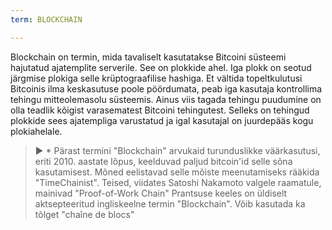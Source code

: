 ```yaml
---
term: BLOCKCHAIN

---
```

Blockchain on termin, mida tavaliselt kasutatakse Bitcoini süsteemi hajutatud ajatemplite serverile. See on plokkide ahel. Iga plokk on seotud järgmise plokiga selle krüptograafilise hashiga. Et vältida topeltkulutusi Bitcoinis ilma keskasutuse poole pöördumata, peab iga kasutaja kontrollima tehingu mitteolemasolu süsteemis. Ainus viis tagada tehingu puudumine on olla teadlik kõigist varasematest Bitcoini tehingutest. Selleks on tehingud plokkide sees ajatempliga varustatud ja igal kasutajal on juurdepääs kogu plokiahelale.

> ► * Pärast termini "Blockchain" arvukaid turunduslikke väärkasutusi, eriti 2010. aastate lõpus, keelduvad paljud bitcoin'id selle sõna kasutamisest. Mõned eelistavad selle mõiste meenutamiseks rääkida "TimeChainist". Teised, viidates Satoshi Nakamoto valgele raamatule, mainivad "Proof-of-Work Chain" Prantsuse keeles on üldiselt aktsepteeritud ingliskeelne termin "Blockchain". Võib kasutada ka tõlget "chaîne de blocs"